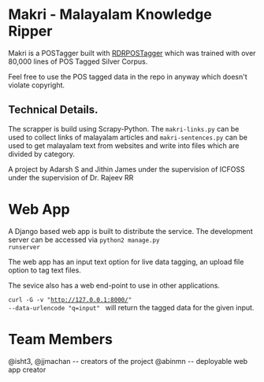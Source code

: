 # Makri - Malayalam Knowledge Ripper

Makri is a POSTagger built with [RDRPOSTagger](https://github.com/datquocnguyen/RDRPOSTagger) which was trained with over 80,000 lines of POS Tagged Silver Corpus.

Feel free to use the POS tagged data in the repo in anyway which doesn't violate copyright.


## Technical Details.

The scrapper is build using Scrapy-Python. The `makri-links.py` can be used to collect
links of malayalam articles and `makri-sentences.py` can be used to get malayalam text from
websites and write into files which are divided by category.

A project by Adarsh S and Jithin James under the supervision of ICFOSS under the supervision of Dr. Rajeev RR

# Web App
A Django based web app is built to distribute the service.
The development server can be accessed via
<code>python2 manage.py runserver</code>

The web app has an input text option for live data tagging, an upload file option to tag text files.

The sevice also has a web end-point to use in other applications.

<code>curl -G -v  "http://127.0.0.1:8000/" --data-urlencode "q=input" </code> will return the tagged data for the given input.

# Team Members

@isht3, @jjmachan -- creators of the project
@abinmn -- deployable web app creator
